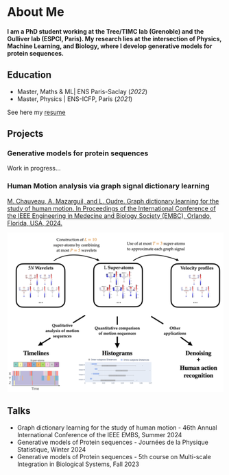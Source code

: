 # About Me

#### I am a PhD student working at the Tree/TIMC lab (Grenoble) and the Gulliver lab (ESPCI, Paris). My research lies at the intersection of Physics, Machine Learning, and Biology, where I develop generative models for protein sequences.

## Education							       		
- Master, Maths & ML| ENS Paris-Saclay (_2022_)	 			        		
- Master, Physics | ENS-ICFP, Paris (_2021_)

See here my [resume](assets/pdf/CV_CHAUVEAU.pdf)

## Projects
### Generative models for protein sequences

Work in progress...

### Human Motion analysis via graph signal dictionary learning
[M. Chauveau, A. Mazarguil, and L. Oudre. Graph dictionary learning for the study of human motion. In Proceedings of the International Conference of the IEEE Engineering in Medecine and Biology Society (EMBC), Orlando, Florida, USA, 2024.](assets/pdf/EMBC2024_ext.pdf)

![Human motion analysis](/assets/img/Human_motion_analysis_VisualAbstract.png)

## Talks
- Graph dictionary learning for the study of human motion - 46th Annual International Conference of the IEEE EMBS, Summer 2024
- Generative models of Protein sequences - Journées de la Physique Statistique, Winter 2024
- Generative models of Protein sequences - 5th course on Multi-scale Integration in Biological Systems, Fall 2023




